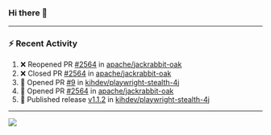 ### Hi there 👋

---

### :zap: Recent Activity

<!--START_SECTION:activity-->
1. ❌ Reopened PR [#2564](undefined) in [apache/jackrabbit-oak](https://github.com/apache/jackrabbit-oak)
2. ❌ Closed PR [#2564](undefined) in [apache/jackrabbit-oak](https://github.com/apache/jackrabbit-oak)
3. 💪 Opened PR [#9](undefined) in [kihdev/playwright-stealth-4j](https://github.com/kihdev/playwright-stealth-4j)
4. 💪 Opened PR [#2564](undefined) in [apache/jackrabbit-oak](https://github.com/apache/jackrabbit-oak)
5. 🚀 Published release [v1.1.2](https://github.com/kihdev/playwright-stealth-4j/releases/tag/v1.1.2) in [kihdev/playwright-stealth-4j](https://github.com/kihdev/playwright-stealth-4j)
<!--END_SECTION:activity-->

---

<!--
**fabriziofortino/fabriziofortino** is a ✨ _special_ ✨ repository because its `README.md` (this file) appears on your GitHub profile.

Here are some ideas to get you started:

- 🔭 I’m currently working on ...
- 🌱 I’m currently learning ...
- 👯 I’m looking to collaborate on ...
- 🤔 I’m looking for help with ...
- 💬 Ask me about ...
- 📫 How to reach me: ...
- 😄 Pronouns: ...
- ⚡ Fun fact: ...
-->
![](https://komarev.com/ghpvc/?username=fabriziofortino)
